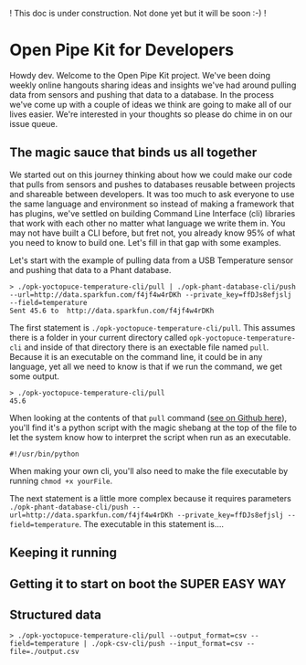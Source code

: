 ! This doc is under construction. Not done yet but it will be soon :-) !

# Open Pipe Kit for Developers

Howdy dev. Welcome to the Open Pipe Kit project. We've been doing weekly online hangouts sharing ideas and insights we've had around pulling data from sensors and pushing that data to a database. In the process we've come up with a couple of ideas we think are going to make all of our lives easier. We're interested in your thoughts so please do chime in on our issue queue. 


## The magic sauce that binds us all together

We started out on this journey thinking about how we could make our code that pulls from sensors and pushes to databases reusable between projects and shareable between developers. It was too much to ask everyone to use the same language and environment so instead of making a framework that has plugins, we've settled on building Command Line Interface (cli) libraries that work with each other no matter what language we write them in. You may not have built a CLI before, but fret not, you already know 95% of what you need to know to build one. Let's fill in that gap with some examples.

Let's start with the example of pulling data from a USB Temperature sensor and pushing that data to a Phant database.  

```
> ./opk-yoctopuce-temperature-cli/pull | ./opk-phant-database-cli/push --url=http://data.sparkfun.com/f4jf4w4rDKh --private_key=ffDJs8efjslj --field=temperature
Sent 45.6 to  http://data.sparkfun.com/f4jf4w4rDKh
```

The first statement is `./opk-yoctopuce-temperature-cli/pull`. This assumes there is a folder in your current directory called `opk-yoctopuce-temperature-cli` and inside of that directory there is an exectable file named `pull`.  Because it is an executable on the command line, it could be in any language, yet all we need to know is that if we run the command, we get some output.
```
> ./opk-yoctopuce-temperature-cli/pull
45.6
```

When looking at the contents of that `pull` command ([see on Github here](https://github.com/openpipekit/opk-yoctopuce-temperature-cli/blob/master/pull)), you'll find it's a python script with the magic shebang at the top of the file to let the system know how to interpret the script when run as an executable.

```
#!/usr/bin/python
```

When making your own cli, you'll also need to make the file executable by running `chmod +x yourFile`.  


The next statement is a little more complex because it requires parameters `./opk-phant-database-cli/push --url=http://data.sparkfun.com/f4jf4w4rDKh --private_key=ffDJs8efjslj --field=temperature`.  The executable in this statement is.... 

## Keeping it running


## Getting it to start on boot the SUPER EASY WAY



## Structured data

```
> ./opk-yoctopuce-temperature-cli/pull --output_format=csv --field=temperature | ./opk-csv-cli/push --input_format=csv --file=./output.csv
```
